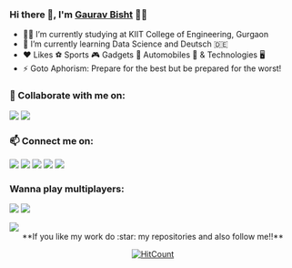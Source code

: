 ### Hi there 👋, I'm [Gaurav Bisht](https://github.com/gauravbisht005) 👨‍💻


- 👨‍🎓 I’m currently studying at KIIT College of Engineering, Gurgaon
- 🌱 I’m currently learning Data Science and Deutsch :de:
- :heart: Likes :soccer: Sports :video_game: Gadgets :iphone: Automobiles :blue_car: & Technologies :desktop_computer:
- ⚡ Goto Aphorism: Prepare for the best but be prepared for the worst!


### 👯 Collaborate with me on: 
[<img src="https://www.vectorlogo.zone/logos/kaggle/kaggle-ar21.svg">](https://www.kaggle.com/gauravbisht005) [<img src="https://www.vectorlogo.zone/logos/youtube/youtube-ar21.svg">](https://youtube.com/channel/UCZPFwk2SZJQKDYdjLNQb1Ug)


### 📫 Connect me on: 
[<img src="https://www.vectorlogo.zone/logos/linkedin/linkedin-ar21.svg">](https://www.linkedin.com/in/gauravbisht005) [<img src="https://www.vectorlogo.zone/logos/twitter/twitter-ar21.svg">](https://twitter.com/Jarvis_Me) [<img src="https://www.vectorlogo.zone/logos/instagram/instagram-ar21.svg">](https://www.instagram.com/gaurav_bisht17/) 
[<img src="https://www.vectorlogo.zone/logos/facebook/facebook-ar21.svg">](https://www.facebook.com/gaurav.bisht17) [<img src="https://www.vectorlogo.zone/logos/discordapp/discordapp-ar21.svg">](https://discord.com/channels/@Me_Jarvis#2831)


### Wanna play multiplayers:
[<img src="https://www.vectorlogo.zone/logos/steampowered/steampowered-ar21.svg">](https://steamcommunity.com/profiles/76561198840742986/) [<img src="https://www.vectorlogo.zone/logos/xbox/xbox-ar21.svg">]()


<a href="https://github.com/gauravbisht005">
  <img align="center" src="https://github-readme-stats.vercel.app/api/top-langs/?username=gauravbisht005&show_icons=true&hide_border=tru" />
</a>


<div align="center">
 **If you like my work do :star: my repositories and also follow me!!**


  [![HitCount](http://hits.dwyl.com/gauravbisht005/gauravbisht005.svg)](http://hits.dwyl.com/gauravbisht005/gauravbisht005)
</div>
